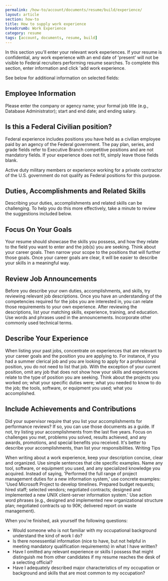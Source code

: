 ```yaml
---
permalink: /how-to/account/documents/resume/build/experience/
layout: article
section: how-to
title: How to supply work experience
breadcrumb: Work Experience
category: resume
tags: [account, documents, resume, build]
---
```


In this section you'll enter your relevant work experiences. If your resume is confidential, any work experience with an end date of 'present' will not be visible to Federal recruiters performing resume searches. To complete this section, enter information and click 'add work experience.

See below for additional information on selected fields:

## Employee Information

Please enter the company or agency name; your formal job title (e.g., Database Administrator); start and end date; and ending salary.

## Is this a Federal Civilian position?

Federal experience includes positions you have held as a civilian employee paid by an agency of the Federal government. The pay plan, series, and grade fields refer to Executive Branch <span data-term="Competitive Position">competitive positions</span> and are not mandatory fields. If your experience does not fit, simply leave those fields blank.

Active duty military members or experience working for a private contractor of the U.S. government do not qualify as Federal positions for this purpose.

## Duties, Accomplishments and Related Skills

Describing your duties, accomplishments and related skills can be challenging. To help you do this more effectively, take a minute to review the suggestions included below.

## Focus On Your Goals

Your resume should showcase the skills you possess, and how they relate to the field you want to enter and the job(s) you are seeking. Think about your career goals. Then narrow your scope to the positions that will further those goals. Once your career goals are clear, it will be easier to describe your skills in a meaningful way.

## Review Job Announcements

Before you describe your own duties, accomplishments, and skills, try reviewing relevant job descriptions. Once you have an understanding of the competencies required for the jobs you are interested in, you can relate those requirements to your own experience. After reviewing the descriptions, list your matching skills, experience, training, and education. Use words and phrases used in the announcements. Incorporate other commonly used technical terms.

## Describe Your Experience

When listing your past jobs, concentrate on experiences that are relevant to your career goals and the position you are applying to. For instance, if you had a summer clerical job and you are looking to apply for a professional position, you do not need to list that job. With the exception of your current position, omit any job that does not show how your skills and experiences relate to the type of position you are seeking. Think about the projects you worked on; what your specific duties were; what you needed to know to do the job; the tools, software, or equipment you used; what you accomplished.

## Include Achievements and Contributions

Did your supervisor require that you list your accomplishments for performance reviews? If so, you can use those documents as a guide. If not, try listing your accomplishments from the last five years. Focus on challenges you met, problems you solved, results achieved, and any awards, promotions, and special benefits you received. It's better to describe your accomplishments, than list your responsibilities. Writing Tips

When writing about a work experience, keep your description concise, clear and organized. Use simple sentences that cite specific examples. Name any tool, software, or equipment you used, and any specialized knowledge you acquired. Instead of saying, 'Performed the full range of project management duties for a new information system,' use concrete examples: 'Used Microsoft Project to develop timelines. Prepared budget requests; hired staff; selected vendors; negotiated contracts; designed and implemented a new UNIX client-server information system.' Use action word phrases (e.g., designed and implemented new organizational structure plan; negotiated contracts up to 90K; delivered report on waste management).

When you're finished, ask yourself the following questions:

* Would someone who is not familiar with my occupational background understand the kind of work I do?
* Is there nonessential information (nice to have, but not helpful in meeting mandatory qualification requirements) in what I have written?
* Have I omitted any relevant experience or skills I possess that might distinguish me from other candidates if my resume reaches the desk of a selecting official?
* Have I adequately described major characteristics of my occupation or background and skills that are most common to my occupation?
